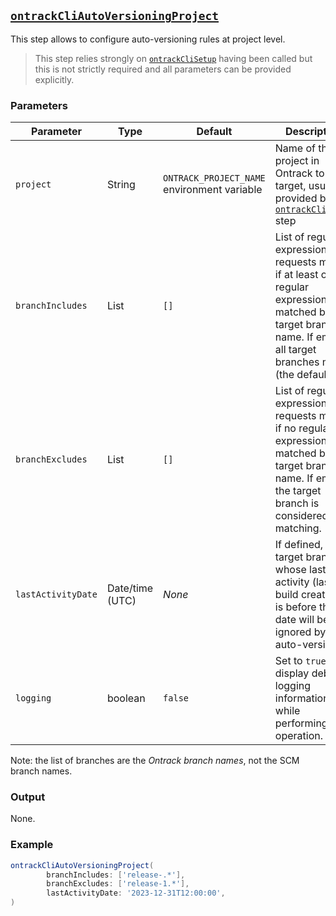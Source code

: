 ## [`ontrackCliAutoVersioningProject`](ontrackCliAutoVersioningProject.groovy)

This step allows to configure auto-versioning rules at project level.

> This step relies strongly on [`ontrackCliSetup`](ontrackCliSetup.md) having been called but this is not strictly
> required and all parameters can be provided explicitly.

### Parameters

| Parameter          | Type            | Default                                     | Description                                                                                                                                                                |
|--------------------|-----------------|---------------------------------------------|----------------------------------------------------------------------------------------------------------------------------------------------------------------------------|
| `project`          | String          | `ONTRACK_PROJECT_NAME` environment variable | Name of the project in Ontrack to target, usually provided by the [`ontrackCliSetup`](ontrackCliSetup.md) step                                                             |
| `branchIncludes`   | List<String>    | `[]`                                        | List of regular expressions. AV requests match if at least one regular expression is matched by the target branch name. If empty, all target branches match (the default). |
| `branchExcludes`   | List<String>    | `[]`                                        | List of regular expressions. AV requests match if no regular expression is matched by the target branch name. If empty, the target branch is considered matching.          |
| `lastActivityDate` | Date/time (UTC) | _None_                                      | If defined, any target branch whose last activity (last build creation) is before this date will be ignored by the auto-versioning                                         |
| `logging`          | boolean         | `false`                                     | Set to `true` to display debug / logging information while performing the operation.                                                                                       |

Note: the list of branches are the _Ontrack branch names_, not the SCM branch names.

### Output

None.

### Example

```groovy
ontrackCliAutoVersioningProject(
        branchIncludes: ['release-.*'],
        branchExcludes: ['release-1.*'],
        lastActivityDate: '2023-12-31T12:00:00',
)
```
